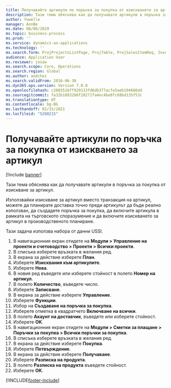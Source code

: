 ```yaml
---
title: Получавайте артикули по поръчка за покупка от изискването за артикул
description: Тази тема обяснява как да получавате артикули в поръчка за покупка от изискване за артикул.
author: Yowelle
manager: AnnBe
ms.date: 08/06/2019
ms.topic: business-process
ms.prod: ''
ms.service: dynamics-ax-applications
ms.technology: ''
ms.search.form: ProjProjectsListPage, ProjTable, ProjSalesItemReq, InventItemIdLookupSimple, PurchCreateFromSalesOrder, VendAccountItemLookup, PurchTable, PurchEditLines
audience: Application User
ms.reviewer: josaw
ms.search.scope: Core, Operations
ms.search.region: Global
ms.author: andchoi
ms.search.validFrom: 2016-06-30
ms.dyn365.ops.version: Version 7.0.0
ms.openlocfilehash: c2083516ff929113fd6db377acfe5aeb104666dd
ms.sourcegitcommit: fa32b1893286f20271fa4ec4be8fc68bd135f53c
ms.translationtype: HT
ms.contentlocale: bg-BG
ms.lasthandoff: 02/15/2021
ms.locfileid: "5288215"
---
```

# <a name="receive-items-on-purchase-order-from-item-requirement"></a>Получавайте артикули по поръчка за покупка от изискването за артикул

[!include [banner](../../includes/banner.md)]

Тази тема обяснява как да получавате артикули в поръчка за покупка от изискване за артикул.

Използвайки изискване за артикул вместо транзакция на артикул, можете да планирате доставка точно преди артикулът да бъде реално използван, да създадете поръчка за покупка, да включите артикула в рамката на търговското споразумение и да включите изискването за артикул в производственото планиране. 

Тази задача използва набора от данни USSI.

1. В навигационния екран отидете на **Модули > Управление на проекти и счетоводство > Проекти > Всички проекти**.
2. В списъка изберете връзката в желания ред.
3. В екрана за действие изберете **План**.
4. Изберете **Изисквания към артикулите**.
5. Изберете **Нова**.
6. В новия ред въведете или изберете стойност в полето **Номер на артикул**.
7. В полето **Количество**, въведете число.
8. Изберете **Записване**.
9. В екрана за действие изберете **Управление**.
10. Изберете **Функции**.
11. Избор на **Създаване на поръчка за покупка**.
12. Изберете отметка в квадратчето **Включване на всички**.
13. В полето **Акаунт на доставчик**, въведете или изберете стойност.
14. Изберете **OK**.
15. В навигационния екран отидете на **Модули > Сметки за плащане > Поръчки за покупка > Всички поръчки за покупка**.
16. В списъка изберете връзката в желания ред.
17. В екрана за действие изберете **Покупка**.
18. Изберете **Потвърждение**.
19. В екрана за действие изберете **Получаване**.
20. Изберете **Разписка на продукта**.
21. В полето **Разписка на продукта** въведете стойност.
22. Изберете **OK**.



[!INCLUDE[footer-include](../../includes/footer-banner.md)]